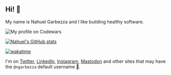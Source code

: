 ## Hi! 👋

My name is Nahuel Garbezza and I like building healthy software. 

![My profile on Codewars](https://www.codewars.com/users/ngarbezza/badges/small)

<!-- TODO: set smaller dimensions
<img
  src="https://cr-skills-chart-widget.azurewebsites.net/api/api?username=ngarbezza&skills=Smalltalk,Javascript,Ruby,Typescript,Java,Rust,Vue"
/>
-->

[![Nahuel's GitHub stats](https://github-readme-stats.vercel.app/api?username=ngarbezza)](https://github.com/anuraghazra/github-readme-stats)

[![wakatime](https://wakatime.com/badge/user/1881ff3a-ce8d-4da7-9dba-0aa2a11abb7e.svg)](https://wakatime.com/@1881ff3a-ce8d-4da7-9dba-0aa2a11abb7e)

I'm on [Twitter](https://twitter.com/ngarbezza), [LinkedIn](https://www.linkedin.com/in/nahuelgarbezza/), [Instagram](https://www.instagram.com/ngarbezza/), <a rel="me" href="https://ruby.social/@ngarbezza">Mastodon</a> and other sites that may have the `@ngarbezza` default username 😬.

<!--
**ngarbezza/ngarbezza** is a ✨ _special_ ✨ repository because its `README.md` (this file) appears on your GitHub profile.

Here are some ideas to get you started:

- 🔭 I’m currently working on ...
- 🌱 I’m currently learning ...
- 👯 I’m looking to collaborate on ...
- 🤔 I’m looking for help with ...
- 💬 Ask me about ...
- 📫 How to reach me: ...
- 😄 Pronouns: ...
- ⚡ Fun fact: ...
-->
